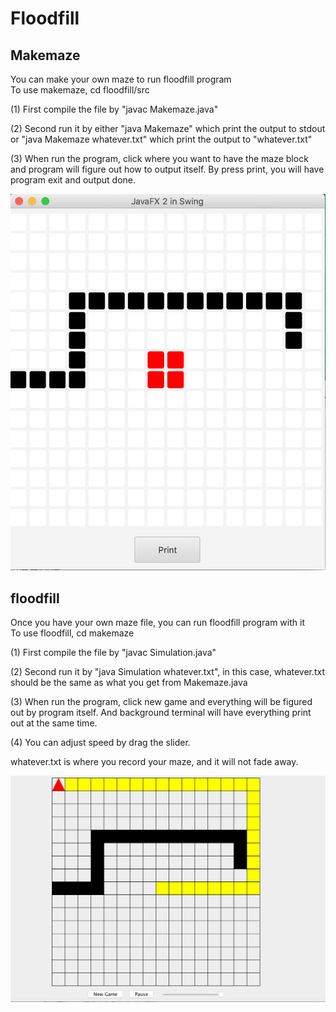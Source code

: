 # Floodfill  
## Makemaze 
You can make your own maze to run floodfill program  
To use makemaze, cd floodfill/src

(1) First compile the file by "javac Makemaze.java"

(2) Second run it by either "java Makemaze" which print the output to stdout 
or "java Makemaze whatever.txt" which print the output to "whatever.txt"

(3) When run the program, click where you want to have the maze block and 
program will figure out how to output itself. By press print, you will have 
program exit and output done.

![image](https://github.com/muh005/Floodfill/raw/master/img/makemaze.gif)

## floodfill
Once you have your own maze file, you can run floodfill program with it  
To use floodfill, cd makemaze

(1) First compile the file by "javac Simulation.java"

(2) Second run it by "java Simulation whatever.txt", in this case,
whatever.txt should be the same as what you get from Makemaze.java

(3) When run the program, click new game and everything will be figured 
out by program itself. And background terminal will have everything print
out at the same time.

(4) You can adjust speed by drag the slider.

whatever.txt is where you record your maze, and it will not fade away.

![image](https://github.com/muh005/Floodfill/raw/master/img/floodfill.gif)
